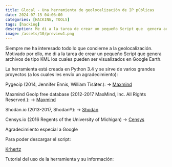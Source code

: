 ```yaml
---
title: Glocal - Una herramienta de geolocalización de IP públicas
date: 2024-07-15 04:06:00 
categories: [HACKING, TOOLS]
tags: [hacking]
description: Me di a la tarea de crear un pequeño Script que  genera archivos de tipo KML los cuales pueden ser visualizados en Google Earth.
image: /assets/10/preview1.png
---
```




Siempre me ha interesado todo lo que concierne a la geolocalización. Motivado por ello, me di a la tarea de crear un pequeño Script que  genera archivos de tipo KML los cuales pueden ser visualizados en Google Earth.

La herramienta está creada en Python 3.4 y se sirve de varios grandes proyectos (a los cuales les envío un agradecimiento):

Pygeoip (2014, Jennifer Ennis, William Tisäter.): -> [Maxmind](http://dev.maxmind.com/geoip/geoip2/geolite2/)

Maxmind GeoIp free database (2012-2017 MaxMind, Inc. All Rights Reserved.): -> [Maxmind](http://dev.maxmind.com/geoip/geoip2/geolite2/)


Shodan.io (2013-2017, Shodan®): -> [Shodan](https://www.shodan.io)


Censys.io (2016 Regents of the University of Michigan) -> [Censys](https://www.censys.io)


Agradecimiento especial a Google

Para poder descargar el script:

[Krhertz](https://github.com/krhertz/Glocal)


Tutorial del uso de la herramienta y su información:
